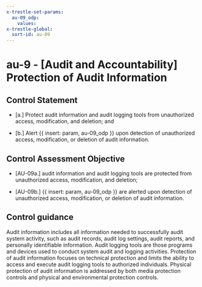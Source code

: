 ```yaml
---
x-trestle-set-params:
  au-09_odp:
    values:
x-trestle-global:
  sort-id: au-09
---
```


# au-9 - \[Audit and Accountability\] Protection of Audit Information

## Control Statement

- \[a.\] Protect audit information and audit logging tools from unauthorized access, modification, and deletion; and

- \[b.\] Alert {{ insert: param, au-09_odp }} upon detection of unauthorized access, modification, or deletion of audit information.

## Control Assessment Objective

- \[AU-09a.\] audit information and audit logging tools are protected from unauthorized access, modification, and deletion;

- \[AU-09b.\] {{ insert: param, au-09_odp }} are alerted upon detection of unauthorized access, modification, or deletion of audit information.

## Control guidance

Audit information includes all information needed to successfully audit system activity, such as audit records, audit log settings, audit reports, and personally identifiable information. Audit logging tools are those programs and devices used to conduct system audit and logging activities. Protection of audit information focuses on technical protection and limits the ability to access and execute audit logging tools to authorized individuals. Physical protection of audit information is addressed by both media protection controls and physical and environmental protection controls.
